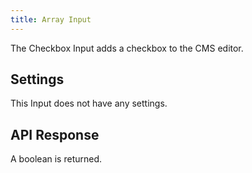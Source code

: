 ```yaml
---
title: Array Input
---
```


The Checkbox Input adds a checkbox to the CMS editor.

## Settings

This Input does not have any settings.

## API Response

A boolean is returned.